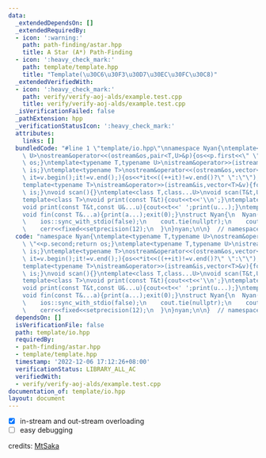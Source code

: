 ```yaml
---
data:
  _extendedDependsOn: []
  _extendedRequiredBy:
  - icon: ':warning:'
    path: path-finding/astar.hpp
    title: A Star (A*) Path-Finding
  - icon: ':heavy_check_mark:'
    path: template/template.hpp
    title: "Template(\u30C6\u30F3\u30D7\u30EC\u30FC\u30C8)"
  _extendedVerifiedWith:
  - icon: ':heavy_check_mark:'
    path: verify/verify-aoj-alds/example.test.cpp
    title: verify/verify-aoj-alds/example.test.cpp
  _isVerificationFailed: false
  _pathExtension: hpp
  _verificationStatusIcon: ':heavy_check_mark:'
  attributes:
    links: []
  bundledCode: "#line 1 \"template/io.hpp\"\nnamespace Nyan{\ntemplate<typename T,typename\
    \ U>\nostream&operator<<(ostream&os,pair<T,U>&p){os<<p.first<<\" \"<<p.second;return\
    \ os;}\ntemplate<typename T,typename U>\nistream&operator>>(istream&is,pair<T,U>&p){is>>p.first>>p.second;return\
    \ is;}\ntemplate<typename T>\nostream&operator<<(ostream&os,vector<T>&v){for(auto\
    \ it=v.begin();it!=v.end();){os<<*it<<((++it)!=v.end()?\" \":\"\");}return os;}\n\
    template<typename T>\nistream&operator>>(istream&is,vector<T>&v){for(T&e:v)is>>e;return\
    \ is;}\nvoid scan(){}\ntemplate<class T,class...U>\nvoid scan(T&t,U&...u){cin>>t;scan(u...);}\n\
    template<class T>\nvoid print(const T&t){cout<<t<<'\\n';}\ntemplate<class T,class...U>\n\
    void print(const T&t,const U&...u){cout<<t<<' ';print(u...);}\ntemplate<class...T>\n\
    void fin(const T&...a){print(a...);exit(0);}\nstruct Nyan{\n  Nyan(){\n    cin.tie(nullptr);\n\
    \    ios::sync_with_stdio(false);\n    cout.tie(nullptr);\n    cout<<fixed<<setprecision(12);\n\
    \    cerr<<fixed<<setprecision(12);\n  }\n}nyan;\n\n}  // namespace Nyan\n"
  code: "namespace Nyan{\ntemplate<typename T,typename U>\nostream&operator<<(ostream&os,pair<T,U>&p){os<<p.first<<\"\
    \ \"<<p.second;return os;}\ntemplate<typename T,typename U>\nistream&operator>>(istream&is,pair<T,U>&p){is>>p.first>>p.second;return\
    \ is;}\ntemplate<typename T>\nostream&operator<<(ostream&os,vector<T>&v){for(auto\
    \ it=v.begin();it!=v.end();){os<<*it<<((++it)!=v.end()?\" \":\"\");}return os;}\n\
    template<typename T>\nistream&operator>>(istream&is,vector<T>&v){for(T&e:v)is>>e;return\
    \ is;}\nvoid scan(){}\ntemplate<class T,class...U>\nvoid scan(T&t,U&...u){cin>>t;scan(u...);}\n\
    template<class T>\nvoid print(const T&t){cout<<t<<'\\n';}\ntemplate<class T,class...U>\n\
    void print(const T&t,const U&...u){cout<<t<<' ';print(u...);}\ntemplate<class...T>\n\
    void fin(const T&...a){print(a...);exit(0);}\nstruct Nyan{\n  Nyan(){\n    cin.tie(nullptr);\n\
    \    ios::sync_with_stdio(false);\n    cout.tie(nullptr);\n    cout<<fixed<<setprecision(12);\n\
    \    cerr<<fixed<<setprecision(12);\n  }\n}nyan;\n\n}  // namespace Nyan\n"
  dependsOn: []
  isVerificationFile: false
  path: template/io.hpp
  requiredBy:
  - path-finding/astar.hpp
  - template/template.hpp
  timestamp: '2022-12-06 17:12:26+08:00'
  verificationStatus: LIBRARY_ALL_AC
  verifiedWith:
  - verify/verify-aoj-alds/example.test.cpp
documentation_of: template/io.hpp
layout: document
---
```


- [x] in-stream and out-stream overloading
- [ ] easy debugging

credits: [MtSaka](https://github.com/MtSaka/library)